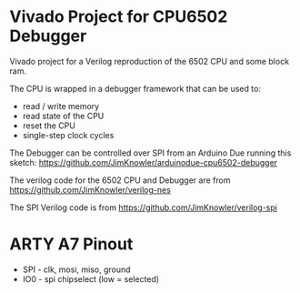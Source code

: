 Vivado Project for CPU6502 Debugger
=

Vivado project for a Verilog reproduction of the 6502 CPU and some block ram.

The CPU is wrapped in a debugger framework that can be used to:
- read / write memory
- read state of the CPU
- reset the CPU
- single-step clock cycles

The Debugger can be controlled over SPI from an Arduino Due running this sketch: https://github.com/JimKnowler/arduinodue-cpu6502-debugger

The verilog code for the 6502 CPU and Debugger are from https://github.com/JimKnowler/verilog-nes

The SPI Verilog code is from https://github.com/JimKnowler/verilog-spi

ARTY A7 Pinout
=

- SPI - clk, mosi, miso, ground
- IO0 - spi chipselect (low = selected)


